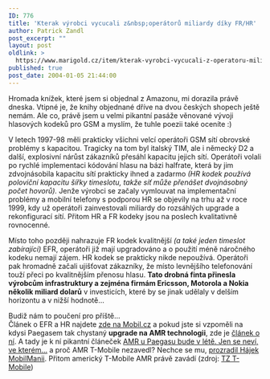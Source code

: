 ```yaml
---
ID: 776
title: 'Kterak výrobci vycucali z&nbsp;operátorů miliardy díky FR/HR'
author: Patrick Zandl
post_excerpt: ""
layout: post
oldlink: >
  https://www.marigold.cz/item/kterak-vyrobci-vycucali-z-operatoru-miliardy-diky-fr-hr
published: true
post_date: 2004-01-05 21:44:00
---
```

<p>
Hromada knížek, které jsem si objednal z Amazonu, mi dorazila právě dneska. Vtipné je, že knihy objednané dříve&#160;na dvou českých shopech ještě nemám. Ale co, právě jsem u velmi pikantní pasáže věnované vývoji hlasových kodeků pro GSM a myslím, že tuhle poezii také oceníte :)</p>

<p>
V letech 1997-98 měli prakticky všichni velcí operátoři GSM sítí obrovské problémy s kapacitou. Tragicky na tom byl italský TIM, ale i německý D2 a další, explosivní nárůst zákazníků přesáhl kapacitu jejich sítí. Operátoři volali po rychlé implementaci kódování hlasu na bázi halfrate, která by jim zdvojnásobila kapacitu sítí prakticky ihned a zadarmo <EM>(HR kodek používá poloviční kapacitu šířky timeslotu, takže síť může přenášet dvojnásobný počet hovorů).</EM> Jenže výrobci se začaly vymlouvat na implementační problémy a mobilní telefony s podporou HR se objevily na trhu až v roce 1999, kdy už operátoři zainvestovali miliardy do rozsáhlých upgrade a rekonfigurací sítí. Přitom HR a FR kodeky jsou na poslech kvalitativně rovnocenné. </p>

<p>
Místo toho později nahrazuje FR kodek kvalitnější <EM>(a také jeden timeslot zabírající)</EM> EFR, operátoři již mají upgradováno a o použití méně náročného kodeku nemají zájem. HR kodek se prakticky nikde nepoužívá. Operátoři pak hromadně začali ujišťovat zákazníky, že místo levnějšího telefonování touží přeci po kvalitnějším přenosu hlasu. <STRONG>Tato drobná finta přinesla výrobcům infrastruktury a zejména firmám Ericsson, Motorola a Nokia několik miliard dolarů</STRONG> v investicích, které by se jinak udělaly v delším horizontu a v nižší hodnotě... </p>

<p>
Budiž nám to poučení pro příště...<BR>Článek o EFR a HR najdete <A href="http://mobil.idnes.cz/mobilni_komunikace/mobilni_technologie/GSM/rate.html" target=_blank>zde na Mobil.cz</A>&#160;a pokud jste si vzpoměli na kdysi Paegasem tak chystaný <STRONG>upgrade na AMR technologii</STRONG>, zde je <A href="http://mobil.idnes.cz/mobilni_komunikace/mobilni_technologie/GSM/amr.html" target=_blank>článek o ní</A>. A tady je k ní pikantní článeček <A title="Již loni v létě měla v síti Paegas fungovat technologie AMR, která dokáže výrazně zlepšit kvalitu hovoru. Slibovalo to před rokem vedení RadioMobilu. V síti Paegas (stejně jako v žádné jiné u nás) ovšem AMR nenajdete. I když je pravda, že zatím je jen několik telefonů, které AMR podporují." href="http://mobil.idnes.cz/mobilni_komunikace/operatori/nasi_operatori/procneniamr020312.html">AMR u Paegasu bude v létě. Jen se neví, ve kterém...</A>&#160;a proč AMR T-Mobile nezavedl? Nechce se mu, <A href="http://www.mobilmania.cz/Operatori/Ar.asp?ARI=105173&amp;CAI=2116" target=_blank>prozradil Hájek MobilManii</A>. Přitom americký T-Mobile AMR právě zavádí (zdroj: <A href="http://www.t-mobile.com/company/pressroom/pressrelease85.asp" target=_blank>TZ T-Mobile</A>)</p>
